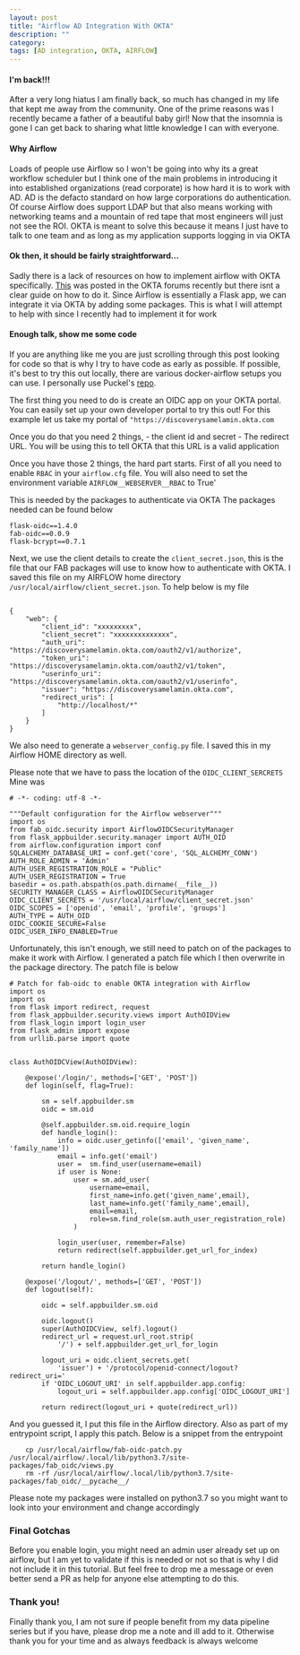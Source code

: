 ```yaml
---
layout: post
title: "Airflow AD Integration With OKTA"
description: ""
category:
tags: [AD integration, OKTA, AIRFLOW]
---
```


#### I'm back!!!

After a very long hiatus I am finally back, so much has changed in my life that kept me away from the community. One of the prime reasons was I recently became a father of a beautiful baby girl! Now that the insomnia is gone I can get back to sharing what little knowledge I can with everyone. 

#### Why Airflow 
Loads of people use Airflow so I won't be going into why its a great workflow scheduler but I think one of the main problems in introducing it into established organizations (read corporate) is how hard it is to work with AD. AD is the defacto standard on how large corporations do authentication. Of course Airflow does support LDAP but that also means working with networking teams and a mountain of red tape that most engineers will just not see the ROI. OKTA is meant to solve this because it means I just have to talk to one team and as long as my application supports logging in via OKTA 


#### Ok then, it should be fairly straightforward...
Sadly there is a lack of resources on how to implement airflow with OKTA specifically. [This](https://support.okta.com/help/s/question/0D51Y00006JqJ4p/has-anyone-ever-integrated-okta-with-airflow-how-did-you-configure-the-airflow-backend?language=en_US) was posted in the OKTA forums recently but there isnt a clear guide on how to do it. Since Airflow is essentially a Flask app, we can integrate it via OKTA by adding some packages. This is what I will attempt to help with since I recently had to implement it for work

#### Enough talk, show me some code
If you are anything like me you are just scrolling through this post looking for code so that is why I try to have code as early as possible.  If possible, it's best to try this out locally, there are various docker-airflow setups you can use. I personally use Puckel's [repo](https://github.com/puckel/docker-airflow).

The first thing you need to do is create an OIDC app on your OKTA portal. You can easily set up your own developer portal to try this out! For this example let us take my portal of `"https://discoverysamelamin.okta.com` 

Once you do that you need 2 things, 
    - the client id and secret
    - The redirect URL. You will be using this to tell OKTA that this URL is a valid application

Once you have those 2 things, the hard part starts. First of all you need to enable `RBAC` in your `airflow.cfg` file. You will also need to set the environment variable `AIRFLOW__WEBSERVER__RBAC` to True'

This is needed by the packages to authenticate via OKTA
The packages needed can be found below

```
flask-oidc==1.4.0
fab-oidc==0.0.9
flask-bcrypt==0.7.1
```

Next, we use the client details to create the `client_secret.json`, this is the file that our FAB packages will use to know how to authenticate with OKTA. I saved this file on my AIRFLOW home directory `/usr/local/airflow/client_secret.json`. To help below is my file 

```

{
    "web": {
        "client_id": "xxxxxxxxx",
        "client_secret": "xxxxxxxxxxxxxx",
        "auth_uri": "https://discoverysamelamin.okta.com/oauth2/v1/authorize",
        "token_uri": "https://discoverysamelamin.okta.com/oauth2/v1/token",
        "userinfo_uri": "https://discoverysamelamin.okta.com/oauth2/v1/userinfo",
        "issuer": "https://discoverysamelamin.okta.com",
        "redirect_uris": [
            "http://localhost/*"
        ]
    }
}
```

We also need to generate a `webserver_config.py` file. I saved this in my Airflow HOME directory as well.

Please note that we have to pass the location of the `OIDC_CLIENT_SERCRETS` Mine was

```
# -*- coding: utf-8 -*-

"""Default configuration for the Airflow webserver"""
import os
from fab_oidc.security import AirflowOIDCSecurityManager
from flask_appbuilder.security.manager import AUTH_OID
from airflow.configuration import conf
SQLALCHEMY_DATABASE_URI = conf.get('core', 'SQL_ALCHEMY_CONN')
AUTH_ROLE_ADMIN = 'Admin'
AUTH_USER_REGISTRATION_ROLE = "Public"
AUTH_USER_REGISTRATION = True
basedir = os.path.abspath(os.path.dirname(__file__))
SECURITY_MANAGER_CLASS = AirflowOIDCSecurityManager
OIDC_CLIENT_SECRETS = '/usr/local/airflow/client_secret.json'
OIDC_SCOPES = ['openid', 'email', 'profile', 'groups']
AUTH_TYPE = AUTH_OID
OIDC_COOKIE_SECURE=False
OIDC_USER_INFO_ENABLED=True

```


Unfortunately, this isn't enough, we still need to patch on of the packages to make it work with Airflow. I generated a patch file which I then overwrite in the package directory.  The patch file is below

```
# Patch for fab-oidc to enable OKTA integration with Airflow
import os
import os
from flask import redirect, request
from flask_appbuilder.security.views import AuthOIDView
from flask_login import login_user
from flask_admin import expose
from urllib.parse import quote


class AuthOIDCView(AuthOIDView):

    @expose('/login/', methods=['GET', 'POST'])
    def login(self, flag=True):

        sm = self.appbuilder.sm
        oidc = sm.oid

        @self.appbuilder.sm.oid.require_login
        def handle_login():
            info = oidc.user_getinfo(['email', 'given_name', 'family_name'])
            email = info.get('email')
            user =  sm.find_user(username=email)
            if user is None:
                user = sm.add_user(
                    username=email,
                    first_name=info.get('given_name',email),
                    last_name=info.get('family_name',email),
                    email=email,
                    role=sm.find_role(sm.auth_user_registration_role)
                )
            
            login_user(user, remember=False)
            return redirect(self.appbuilder.get_url_for_index)

        return handle_login()

    @expose('/logout/', methods=['GET', 'POST'])
    def logout(self):

        oidc = self.appbuilder.sm.oid

        oidc.logout()
        super(AuthOIDCView, self).logout()
        redirect_url = request.url_root.strip(
            '/') + self.appbuilder.get_url_for_login

        logout_uri = oidc.client_secrets.get(
            'issuer') + '/protocol/openid-connect/logout?redirect_uri='
        if 'OIDC_LOGOUT_URI' in self.appbuilder.app.config:
            logout_uri = self.appbuilder.app.config['OIDC_LOGOUT_URI']

        return redirect(logout_uri + quote(redirect_url))
```

And you guessed it, I put this file in the Airflow directory. Also as part of my entrypoint script, I apply this patch. Below is a snippet from the entrypoint

```
    cp /usr/local/airflow/fab-oidc-patch.py /usr/local/airflow/.local/lib/python3.7/site-packages/fab_oidc/views.py
    rm -rf /usr/local/airflow/.local/lib/python3.7/site-packages/fab_oidc/__pycache__/
```

Please note my packages were installed on python3.7 so you might want to look into your environment and change accordingly 

### Final Gotchas
Before you enable login, you might need an admin user already set up on airflow, but I am yet to validate if this is needed or not so that is why I did not include it in this tutorial. But feel free to drop me a message or even better send a PR as help for anyone else attempting to do this.

### Thank you! 
Finally thank you, I am not sure if people benefit from my data pipeline series but if you have, please drop me a note and ill add to it. Otherwise thank you for your time and as always feedback is always welcome